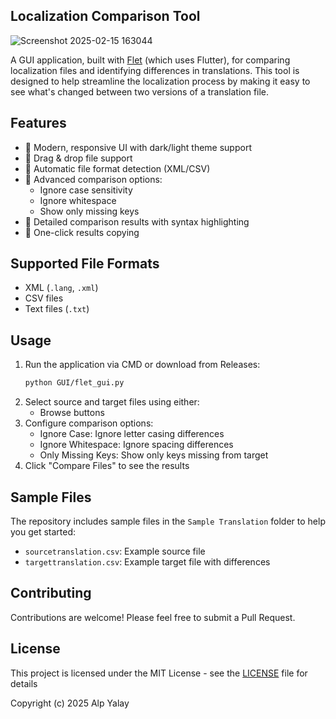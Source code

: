 ## Localization Comparison Tool
![Screenshot 2025-02-15 163044](https://github.com/user-attachments/assets/b5ac42fb-eb45-46e5-9cf4-d4976bc9e816)

A GUI application, built with [Flet](https://flet.dev/) (which uses Flutter), for comparing localization files and identifying differences in translations.  This tool is designed to help streamline the localization process by making it easy to see what's changed between two versions of a translation file.

## Features

- 🐞 Modern, responsive UI with dark/light theme support
- 🐞 Drag & drop file support
- 🐞 Automatic file format detection (XML/CSV)
- 🐞 Advanced comparison options:
  - Ignore case sensitivity
  - Ignore whitespace
  - Show only missing keys
- 🐞 Detailed comparison results with syntax highlighting
- 🐞 One-click results copying

## Supported File Formats

- XML (`.lang`, `.xml`)
- CSV files
- Text files (`.txt`)

## Usage

1. Run the application via CMD or download from Releases:
   ```bash
   python GUI/flet_gui.py
   ```
2. Select source and target files using either:
   - Browse buttons
3. Configure comparison options:
   - Ignore Case: Ignore letter casing differences
   - Ignore Whitespace: Ignore spacing differences
   - Only Missing Keys: Show only keys missing from target
4. Click "Compare Files" to see the results

## Sample Files

The repository includes sample files in the `Sample Translation` folder to help you get started:

- `sourcetranslation.csv`: Example source file
- `targettranslation.csv`: Example target file with differences

## Contributing

Contributions are welcome! Please feel free to submit a Pull Request.

## License

This project is licensed under the MIT License - see the [LICENSE](LICENSE) file for details

Copyright (c) 2025 Alp Yalay
